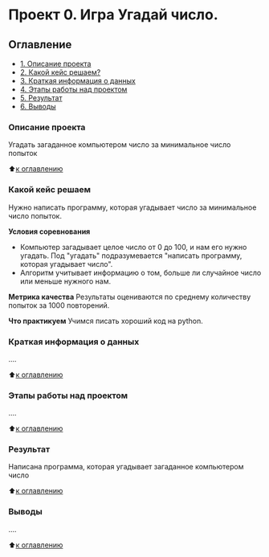 # Проект 0. Игра Угадай число.

## Оглавление
* [1. Описание проекта](https://github.com/Zlobina-Olga/sf_data_science/blob/main/project_0/README.md#Описание-проекта)
* [2. Какой кейс решаем?](https://github.com/Zlobina-Olga/sf_data_science/blob/main/project_0/README.md#Какой-кейс-решаем)
* [3. Краткая информация о данных](https://github.com/Zlobina-Olga/sf_data_science/blob/main/project_0/README.md#Краткая-информация-о-данных)
* [4. Этапы работы над проектом]()
* [5. Результат]()
* [6. Выводы]()

### Описание проекта
Угадать загаданное компьютером число за минимальное число попыток

:arrow_up:[к оглавлению](https://github.com/Zlobina-Olga/sf_data_science/blob/main/project_0/README.md#Оглавление)


### Какой кейс решаем
Нужно написать программу, которая угадывает число за минимальное число попыток.

**Условия соревнования**
- Компьютер загадывает целое число от 0 до 100, и нам его нужно угадать. Под "угадать" подразумевается "написать программу, которая угадывает число".
- Алгоритм учитывает информацию о том, больше ли случайное число или меньше нужного нам.

**Метрика качества**
Результаты оцениваются по среднему количеству попыток за 1000 повторений.

**Что практикуем**
Учимся писать хороший код на python.

### Краткая информация о данных
....


:arrow_up:[к оглавлению](https://github.com/Zlobina-Olga/sf_data_science/blob/main/project_0/README.md#Оглавление)

### Этапы работы над проектом
....

:arrow_up:[к оглавлению](https://github.com/Zlobina-Olga/sf_data_science/blob/main/project_0/README.md#Оглавление)

### Результат
Написана программа, которая угадывает загаданное компьютером число

:arrow_up:[к оглавлению](https://github.com/Zlobina-Olga/sf_data_science/blob/main/project_0/README.md#Оглавление)

### Выводы
....

:arrow_up:[к оглавлению](https://github.com/Zlobina-Olga/sf_data_science/blob/main/project_0/README.md#Оглавление)



